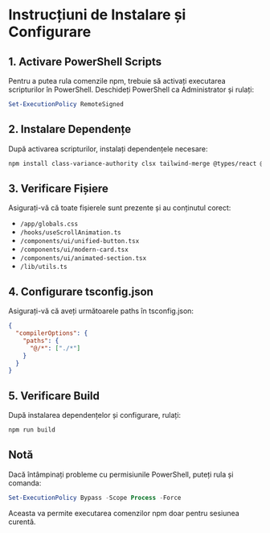 # Instrucțiuni de Instalare și Configurare

## 1. Activare PowerShell Scripts
Pentru a putea rula comenzile npm, trebuie să activați executarea scripturilor în PowerShell. Deschideți PowerShell ca Administrator și rulați:

```powershell
Set-ExecutionPolicy RemoteSigned
```

## 2. Instalare Dependențe
După activarea scripturilor, instalați dependențele necesare:

```bash
npm install class-variance-authority clsx tailwind-merge @types/react @types/react-dom @types/node
```

## 3. Verificare Fișiere
Asigurați-vă că toate fișierele sunt prezente și au conținutul corect:

- `/app/globals.css`
- `/hooks/useScrollAnimation.ts`
- `/components/ui/unified-button.tsx`
- `/components/ui/modern-card.tsx`
- `/components/ui/animated-section.tsx`
- `/lib/utils.ts`

## 4. Configurare tsconfig.json
Asigurați-vă că aveți următoarele paths în tsconfig.json:

```json
{
  "compilerOptions": {
    "paths": {
      "@/*": ["./*"]
    }
  }
}
```

## 5. Verificare Build
După instalarea dependențelor și configurare, rulați:

```bash
npm run build
```

## Notă
Dacă întâmpinați probleme cu permisiunile PowerShell, puteți rula și comanda:

```powershell
Set-ExecutionPolicy Bypass -Scope Process -Force
```

Aceasta va permite executarea comenzilor npm doar pentru sesiunea curentă. 